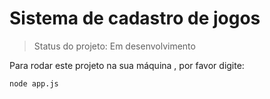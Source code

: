# Sistema de cadastro de jogos

> Status do projeto: Em desenvolvimento

Para rodar este projeto na sua máquina , por favor digite:

```
node app.js

```
